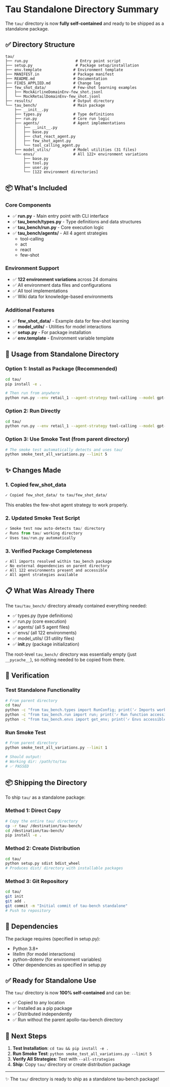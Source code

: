 # Tau Standalone Directory Summary

The `tau/` directory is now **fully self-contained** and ready to be shipped as a standalone package.

## ✅ Directory Structure

```
tau/
├── run.py                     # Entry point script
├── setup.py                   # Package setup/installation
├── env.template              # Environment template
├── MANIFEST.in               # Package manifest
├── README.md                 # Documentation
├── FIXES_APPLIED.md          # Change log
├── few_shot_data/            # Few-shot learning examples
│   ├── MockAirlineDomainEnv-few_shot.jsonl
│   └── MockRetailDomainEnv-few_shot.jsonl
├── results/                  # Output directory
└── tau_bench/                # Main package
    ├── __init__.py
    ├── types.py              # Type definitions
    ├── run.py                # Core run logic
    ├── agents/               # Agent implementations
    │   ├── __init__.py
    │   ├── base.py
    │   ├── chat_react_agent.py
    │   ├── few_shot_agent.py
    │   └── tool_calling_agent.py
    ├── model_utils/          # Model utilities (31 files)
    └── envs/                 # All 122+ environment variations
        ├── base.py
        ├── tool.py
        ├── user.py
        └── [122 environment directories]
```

## 📦 What's Included

### Core Components
- ✅ **run.py** - Main entry point with CLI interface
- ✅ **tau_bench/types.py** - Type definitions and data structures
- ✅ **tau_bench/run.py** - Core execution logic
- ✅ **tau_bench/agents/** - All 4 agent strategies
  - tool-calling
  - act
  - react  
  - few-shot

### Environment Support
- ✅ **122 environment variations** across 24 domains
- ✅ All environment data files and configurations
- ✅ All tool implementations
- ✅ Wiki data for knowledge-based environments

### Additional Features
- ✅ **few_shot_data/** - Example data for few-shot learning
- ✅ **model_utils/** - Utilities for model interactions
- ✅ **setup.py** - For package installation
- ✅ **env.template** - Environment variable template

## 🚀 Usage from Standalone Directory

### Option 1: Install as Package (Recommended)
```bash
cd tau/
pip install -e .

# Then run from anywhere
python run.py --env retail_1 --agent-strategy tool-calling --model gpt-4o-mini --user-model gpt-4o
```

### Option 2: Run Directly
```bash
cd tau/
python run.py --env retail_1 --agent-strategy tool-calling --model gpt-4o-mini --user-model gpt-4o
```

### Option 3: Use Smoke Test (from parent directory)
```bash
# The smoke test automatically detects and uses tau/
python smoke_test_all_variations.py --limit 5
```

## ✨ Changes Made

### 1. Copied few_shot_data
```bash
✓ Copied few_shot_data/ to tau/few_shot_data/
```
This enables the few-shot agent strategy to work properly.

### 2. Updated Smoke Test Script
```python
✓ Smoke test now auto-detects tau/ directory
✓ Runs from tau/ working directory
✓ Uses tau/run.py automatically
```

### 3. Verified Package Completeness
```
✓ All imports resolved within tau_bench package
✓ No external dependencies on parent directory
✓ All 122 environments present and accessible
✓ All agent strategies available
```

## 📋 What Was Already There

The `tau/tau_bench/` directory already contained everything needed:
- ✅ types.py (type definitions)
- ✅ run.py (core execution)
- ✅ agents/ (all 5 agent files)
- ✅ envs/ (all 122 environments)
- ✅ model_utils/ (31 utility files)
- ✅ __init__.py (package initialization)

The root-level `tau_bench/` directory was essentially empty (just `__pycache__`), so nothing needed to be copied from there.

## 🧪 Verification

### Test Standalone Functionality
```bash
# From parent directory
cd tau/
python -c "from tau_bench.types import RunConfig; print('✓ Imports work')"
python -c "from tau_bench.run import run; print('✓ Run function accessible')"
python -c "from tau_bench.envs import get_env; print('✓ Envs accessible')"
```

### Run Smoke Test
```bash
# From parent directory  
python smoke_test_all_variations.py --limit 1

# Should output:
# Working dir: /path/to/tau
# ✅ PASSED
```

## 📦 Shipping the Directory

To ship `tau/` as a standalone package:

### Method 1: Direct Copy
```bash
# Copy the entire tau/ directory
cp -r tau/ /destination/tau-bench/
cd /destination/tau-bench/
pip install -e .
```

### Method 2: Create Distribution
```bash
cd tau/
python setup.py sdist bdist_wheel
# Produces dist/ directory with installable packages
```

### Method 3: Git Repository
```bash
cd tau/
git init
git add .
git commit -m "Initial commit of tau-bench standalone"
# Push to repository
```

## 🔗 Dependencies

The package requires (specified in setup.py):
- Python 3.8+
- litellm (for model interactions)
- python-dotenv (for environment variables)
- Other dependencies as specified in setup.py

## ✅ Ready for Standalone Use

The `tau/` directory is now **100% self-contained** and can be:
- ✅ Copied to any location
- ✅ Installed as a pip package
- ✅ Distributed independently
- ✅ Run without the parent apollo-tau-bench directory

## 🎯 Next Steps

1. **Test Installation**: `cd tau && pip install -e .`
2. **Run Smoke Test**: `python smoke_test_all_variations.py --limit 5`
3. **Verify All Strategies**: Test with `--all-strategies`
4. **Ship**: Copy `tau/` directory or create distribution package

---

✨ The `tau/` directory is ready to ship as a standalone tau-bench package!

